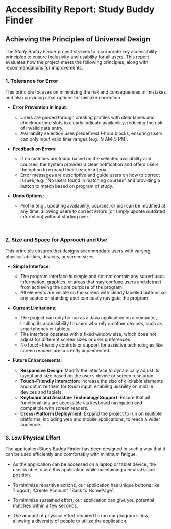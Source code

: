 # Accessibility Report: Study Buddy Finder

## Achieving the Principles of Universal Design

The *Study Buddy Finder* project strikves to incorporate key accessibility principles to ensure inclusivity and usability for all users. This report evaluates how the project meets the following principles, along with recommendations for improvements.

### 1. **Tolerance for Error**

This principle focuses on minimizing the risk and consequences of mistakes and also providing clear options for mistake correction.

- **Error Prevention in Input**:
  - Users are guided through creating profiles with clear labels and checkbox time slots to clearly indicate availability, reducing the risk of invalid data entry.
  - Availability selection uses predefined 1-hour blocks, ensuring users can only input valid time ranges (e.g., 9 AM–5 PM).

- **Feedback on Errors**:
  - If no matches are found based on the selected availability and courses, the system provides a clear notification and offers users the option to expand their search criteria.
  - Error messages are descriptive and guide users on how to correct issues, e.g. "No users found in matching courses" and providing a button to match based on program of study.

- **Undo Options**:
  - Profile (e.g., updating availability, courses, or bio) can be modified at any time, allowing users to correct errors (or simply update outdated informtion) without starting over.

<br/>

### 2. **Size and Space for Approach and Use**

This principle ensures that designs accommodate users with varying physical abilities, devices, or screen sizes.

- **Simple Interface**:
  - The program interface is simple and not not contain any superfluous information, graphics, or areas that may confuse users and detract from achieving the core purpose of the program.
  - All elements are visible on the screen with clearly labelled buttons so any seated or standing user can easily navigate the program.

- **Current Limitations**:
  - The project can only be run as a Java application on a computer, limiting its accessibility to users who rely on other devices, such as smartphones or tablets.
  - The interface operates with a fixed window size, which does not adjust for different screen sizes or user preferences.
  - No touch-friendly controls or support for assistive technologies like screen readers are currently implemented.

- **Future Enhancements**:
  - **Responsive Design**: Modify the interface to dynamically adjust its layout and size based on the user’s device or screen resolution.
  - **Touch-Friendly Interaction**: Increase the size of clickable elements and optimize them for touch input, enabling usability on mobile devices and tablets.
  - **Keyboard and Assistive Technology Support**: Ensure that all functionalities are accessible via keyboard navigation and compatible with screen readers.
  - **Cross-Platform Deployment**: Expand the project to run on multiple platforms, including web and mobile applications, to reach a wider audience.
 

### 6. **Low Physical Effort**

The application Study Buddy Finder has been designed in such a way that it can be used efficiently and comfortably with minimum fatigue.

- As the application can be accessed on a laptop or tablet device, the user is able to use this application while maintaining a neutral spine position.

- To minimize repetitive actions, our application has unique buttons like 'Logout', 'Create Account', 'Back to HomePage'.

- To minimize sustained effort, our application can give you potential matches within a few seconds.

 - The amount of physical effort required to run our program is low, allowing a diversity of people to utilize the application.

